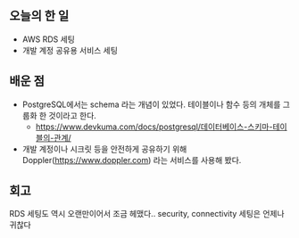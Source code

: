 ## 오늘의 한 일
- AWS RDS 세팅
- 개발 계정 공유용 서비스 세팅

## 배운 점
- PostgreSQL에서는 schema 라는 개념이 있었다. 테이블이나 함수 등의 개체를 그룹화 한 것이라고 한다.
  - https://www.devkuma.com/docs/postgresql/데이터베이스-스키마-테이블의-관계/
- 개발 계정이나 시크릿 등을 안전하게 공유하기 위해 Doppler(https://www.doppler.com) 라는 서비스를 사용해 봤다.

## 회고
RDS 세팅도 역시 오랜만이어서 조금 헤맸다..
security, connectivity 세팅은 언제나 귀찮다